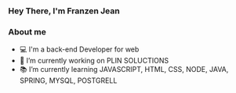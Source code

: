 ### Hey There, I'm Franzen Jean

<!--
**Kazai0/kazai0** is a ✨ _special_ ✨ repository because its `README.md` (this file) appears on your GitHub profile.
-->
### About me


- :computer: I'm a back-end Developer for web
- 🔭 I’m currently working on PLIN SOLUCTIONS
- :books:  I’m currently learning JAVASCRIPT, HTML, CSS, NODE, JAVA, SPRING, MYSQL, POSTGRELL
